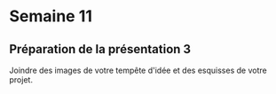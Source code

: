 # Semaine 11
## Préparation de la présentation 3 
Joindre des images de votre tempête d'idée et des esquisses de votre projet. 

